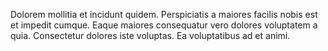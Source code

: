 Dolorem mollitia et incidunt quidem.
Perspiciatis a maiores facilis nobis est et impedit cumque.
Eaque maiores consequatur vero dolores voluptatem a quia.
Consectetur dolores iste voluptas.
Ea voluptatibus ad et animi.